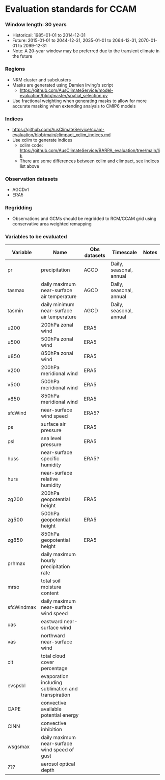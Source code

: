 # Evaluation standards for CCAM

### Window length: 30 years
  - Historical: 1985-01-01 to 2014-12-31
  - Future: 2015-01-01 to 2044-12-31, 2035-01-01 to 2064-12-31, 2070-01-01 to 2099-12-31
  - Note: A 20-year window may be preferred due to the transient climate in the future

### Regions
  - NRM cluster and subclusters
  - Masks are generated using Damien Irving's script
    - https://github.com/AusClimateService/model-evaluation/blob/master/spatial_selection.py
  - Use fractional weighting when generating masks to allow for more accurate masking when extending analysis to CMIP6 models

### Indices
  - https://github.com/AusClimateService/ccam-evaluation/blob/main/climpact_xclim_indices.md
  - Use xclim to generate indices
    - xclim code: https://github.com/AusClimateService/BARPA_evaluation/tree/main/lib
    - There are some differences between xclim and climpact, see indices list above

### Observation datasets
  - AGCDv1
  - ERA5

### Regridding
  - Observations and GCMs should be regridded to RCM/CCAM grid using conservative area weighted remapping

### Variables to be evaluated
| Variable   | Name                                                | Obs datasets | Timescale               | Notes |
|------------|-----------------------------------------------------|--------------|-------------------------|-------|
| pr         | precipitation                                       | AGCD         | Daily, seasonal, annual |       |
| tasmax     | daily maximum near-surface air temperature          | AGCD         | Daily, seasonal, annual |       |
| tasmin     | daily minimum near-surface air temperature          | AGCD         | Daily, seasonal, annual |       |
| u200       | 200hPa zonal wind                                   | ERA5         |                         |       |
| u500       | 500hPa zonal wind                                   | ERA5         |                         |       |
| u850       | 850hPa zonal wind                                   | ERA5         |                         |       |
| v200       | 200hPa meridional wind                              | ERA5         |                         |       |
| v500       | 500hPa meridional wind                              | ERA5         |                         |       |
| v850       | 850hPa meridional wind                              | ERA5         |                         |       |
| sfcWind    | near-surface wind speed                             | ERA5?        |                         |       |
| ps         | surface air pressure                                | ERA5         |                         |       |
| psl        | sea level pressure                                  | ERA5         |                         |       |
| huss       | near-surface specific humidity                      | ERA5?        |                         |       |
| hurs       | near-surface relative humidity                      |              |                         |       |
| zg200      | 200hPa geopotential height                          | ERA5         |                         |       |
| zg500      | 500hPa geopotential height                          | ERA5         |                         |       |
| zg850      | 850hPa geopotential height                          | ERA5         |                         |       |
| prhmax     | daily maximum hourly precipitation rate             |              |                         |       |
| mrso       | total soil moisture content                         |              |                         |       |
| sfcWindmax | daily maximum near-surface wind speed               |              |                         |       |
| uas        | eastward near-surface wind                          |              |                         |       |
| vas        | northward near-surface wind                         |              |                         |       |
| clt        | total cloud cover percentage                        |              |                         |       |
| evspsbl    | evaporation including sublimation and transpiration |              |                         |       |
| CAPE       | convective available potential energy               |              |                         |       |
| CINN       | convective inhibition                               |              |                         |       |
| wsgsmax    | daily maximum near-surface wind speed of gust       |              |                         |       |
| ???        | aerosol optical depth                               |              |                         |       |
